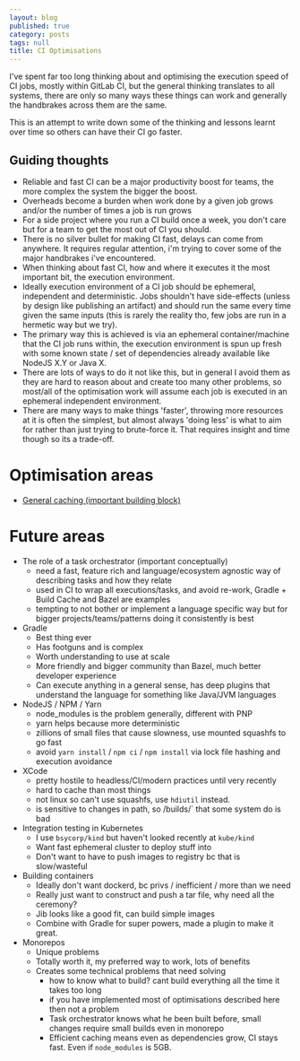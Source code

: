 ```yaml
---
layout: blog
published: true
category: posts
tags: null
title: CI Optimisations
---
```


I've spent far too long thinking about and optimising the execution speed of CI jobs, mostly within GitLab CI, but the general thinking translates to all systems, there are only so many ways these things can work and generally the handbrakes across them are the same. 

This is an attempt to write down some of the thinking and lessons learnt over time so others can have their CI go faster.

## Guiding thoughts
- Reliable and fast CI can be a major productivity boost for teams, the more complex the system the bigger the boost.
- Overheads become a burden when work done by a given job grows and/or the number of times a job is run grows
- For a side project where you run a CI build once a week, you don't care but for a team to get the most out of CI you should.
- There is no silver bullet for making CI fast, delays can come from anywhere. It requires regular attention, i'm trying to cover some of the major handbrakes i've encountered.
- When thinking about fast CI, how and where it executes it the most important bit, the execution environment.
- Ideally execution environment of a CI job should be ephemeral, independent and deterministic. Jobs shouldn't have side-effects (unless by design like publishing an artifact) and should run the same every time given the same inputs (this is rarely the reality tho, few jobs are run in a hermetic way but we try).
- The primary way this is achieved is via an ephemeral container/machine that the CI job runs within, the execution environment is spun up fresh with some known state / set of dependencies already available like NodeJS X.Y or Java X.
- There are lots of ways to do it not like this, but in general I avoid them as they are hard to reason about and create too many other problems, so most/all of the optimisation work will assume each job is executed in an ephemeral independent environment.
- There are many ways to make things 'faster', throwing more resources at it is often the simplest, but almost always 'doing less' is what to aim for rather than just trying to brute-force it. That requires insight and time though so its a trade-off.

# Optimisation areas
- [General caching (important building block)](../../../../2022/03/10/caching/)

# Future areas
- The role of a task orchestrator (important conceptually)
	- need a fast, feature rich and language/ecosystem agnostic way of describing tasks and how they relate 
	- used in CI to wrap all executions/tasks, and avoid re-work, Gradle + Build Cache and Bazel are examples
	- tempting to not bother or implement a language specific way but for bigger projects/teams/patterns doing it consistently is best
- Gradle
	- Best thing ever
	- Has footguns and is complex
	- Worth understanding to use at scale
	- More friendly and bigger community than Bazel, much better developer experience
	- Can execute anything in a general sense, has deep plugins that understand the language for something like Java/JVM languages
- NodeJS / NPM / Yarn
	- node_modules is the problem generally, different with PNP
	- yarn helps because more deterministic
	- zillions of small files that cause slowness, use mounted squashfs to go fast
	- avoid `yarn install` / `npm ci` / `npm install` via lock file hashing and execution avoidance
- XCode
	- pretty hostile to headless/CI/modern practices until very recently
	- hard to cache than most things
	- not linux so can't use squashfs, use `hdiutil` instead.
	- is sensitive to changes in path, so /builds/<generate build id>` that some system do is bad
- Integration testing in Kubernetes
	- I use `bsycorp/kind` but haven't looked recently at `kube/kind`
	- Want fast ephemeral cluster to deploy stuff into
	- Don't want to have to push images to registry bc that is slow/wasteful
- Building containers
	- Ideally don't want dockerd, bc privs / inefficient / more than we need
	- Really just want to construct and push a tar file, why need all the ceremony?
	- Jib looks like a good fit, can build simple images
	- Combine with Gradle for super powers, made a plugin to make it great.
- Monorepos
	- Unique problems
	- Totally worth it, my preferred way to work, lots of benefits
	- Creates some technical problems that need solving
		- how to know what to build? cant build everything all the time it takes too long
		- if you have implemented most of optimisations described here then not a problem
		- Task orchestrator knows what he been built before, small changes require small builds even in monorepo
		- Efficient caching means even as dependencies grow, CI stays fast. Even if `node_modules` is 5GB.

